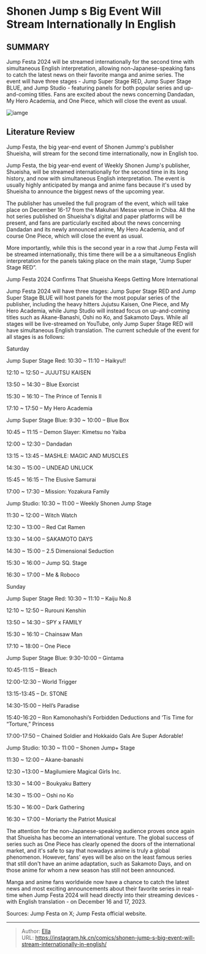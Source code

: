 # Shonen Jump s Big Event Will Stream Internationally In English


## SUMMARY 



  Jump Festa 2024 will be streamed internationally for the second time with simultaneous English interpretation, allowing non-Japanese-speaking fans to catch the latest news on their favorite manga and anime series.   The event will have three stages - Jump Super Stage RED, Jump Super Stage BLUE, and Jump Studio - featuring panels for both popular series and up-and-coming titles.   Fans are excited about the news concerning Dandadan, My Hero Academia, and One Piece, which will close the event as usual.  

![iamge](https://static1.srcdn.com/wordpress/wp-content/uploads/2023/09/luffy-yuji-and-deku-in-shonen-jump.jpg)

## Literature Review

Jump Festa, the big year-end event of Shonen Jummp&#39;s publisher Shueisha, will stream for the second time internationally, now in English too.




Jump Festa, the big year-end event of Weekly Shonen Jump&#39;s publisher, Shueisha, will be streamed internationally for the second time in its long history, and now with simultaneous English interpretation. The event is usually highly anticipated by manga and anime fans because it&#39;s used by Shueisha to announce the biggest news of the upcoming year.




The publisher has unveiled the full program of the event, which will take place on December 16-17 from the Makuhari Messe venue in Chiba. All the hot series published on Shueisha&#39;s digital and paper platforms will be present, and fans are particularly excited about the news concerning Dandadan and its newly announced anime, My Hero Academia, and of course One Piece, which will close the event as usual.

          

More importantly, while this is the second year in a row that Jump Festa will be streamed internationally, this time there will be a a simultaneous English interpretation for the panels taking place on the main stage, “Jump Super Stage RED”.


 Jump Festa 2024 Confirms That Shueisha Keeps Getting More International 
          




Jump Festa 2024 will have three stages: Jump Super Stage RED and Jump Super Stage BLUE will host panels for the most popular series of the publisher, including the heavy hitters Jujutsu Kaisen, One Piece, and My Hero Academia, while Jump Studio will instead focus on up-and-coming titles such as Akane-Banashi, Oshi no Ko, and Sakamoto Days. While all stages will be live-streamed on YouTube, only Jump Super Stage RED will have simultaneous English translation. The current schedule of the event for all stages is as follows:

Saturday

Jump Super Stage Red:
10:30 ~ 11:10 – Haikyu!!

12:10 ~ 12:50 – JUJUTSU KAISEN

13:50 ~ 14:30 – Blue Exorcist

15:30 ~ 16:10 – The Prince of Tennis II

17:10 ~ 17:50 – My Hero Academia

Jump Super Stage Blue:
9:30 ~ 10:00 – Blue Box

10:45 ~ 11:15 – Demon Slayer: Kimetsu no Yaiba

12:00 ~ 12:30 – Dandadan

13:15 ~ 13:45 – MASHLE: MAGIC AND MUSCLES

14:30 ~ 15:00 – UNDEAD UNLUCK

15:45 ~ 16:15 – The Elusive Samurai

17:00 ~ 17:30 – Mission: Yozakura Family

Jump Studio:
10:30 ~ 11:00 – Weekly Shonen Jump Stage




11:30 ~ 12:00 – Witch Watch

12:30 ~ 13:00 – Red Cat Ramen

13:30 ~ 14:00 – SAKAMOTO DAYS

14:30 ~ 15:00 – 2.5 Dimensional Seduction

15:30 ~ 16:00 – Jump SQ. Stage

16:30 ~ 17:00 – Me &amp; Roboco

Sunday

Jump Super Stage Red:
10:30 ~ 11:10 – Kaiju No.8

12:10 ~ 12:50 – Rurouni Kenshin

13:50 ~ 14:30 – SPY x FAMILY

15:30 ~ 16:10 – Chainsaw Man

17:10 ~ 18:00 – One Piece

Jump Super Stage Blue:
9:30-10:00 – Gintama

10:45-11:15 – Bleach

12:00-12:30 – World Trigger

13:15-13:45 – Dr. STONE

14:30-15:00 – Hell’s Paradise

15:40-16:20 – Ron Kamonohashi’s Forbidden Deductions and ‘Tis Time for “Torture,” Princess

17:00-17:50 – Chained Soldier and Hokkaido Gals Are Super Adorable!

Jump Studio:
10:30 ~ 11:00 – Shonen Jump&#43; Stage

11:30 ~ 12:00 – Akane-banashi

12:30 ~13:00 – Magilumiere Magical Girls Inc.

13:30 ~ 14:00 – Boukyaku Battery

14:30 ~ 15:00 – Oshi no Ko

15:30 ~ 16:00 – Dark Gathering

16:30 ~ 17:00 – Moriarty the Patriot Musical




The attention for the non-Japanese-speaking audience proves once again that Shueisha has become an international venture. The global success of series such as One Piece has clearly opened the doors of the international market, and it&#39;s safe to say that nowadays anime is truly a global phenomenon. However, fans&#39; eyes will be also on the least famous series that still don&#39;t have an anime adaptation, such as Sakamoto Days, and on those anime for whom a new season has still not been announced.

Manga and anime fans worldwide now have a chance to catch the latest news and most exciting announcements about their favorite series in real-time when Jump Festa 2024 will head directly into their streaming devices - with English translation - on December 16 and 17, 2023.

Sources: Jump Festa on X; Jump Festa official website.



---

> Author: [Ella](https://instagram.hk.cn/)  
> URL: https://instagram.hk.cn/comics/shonen-jump-s-big-event-will-stream-internationally-in-english/  

